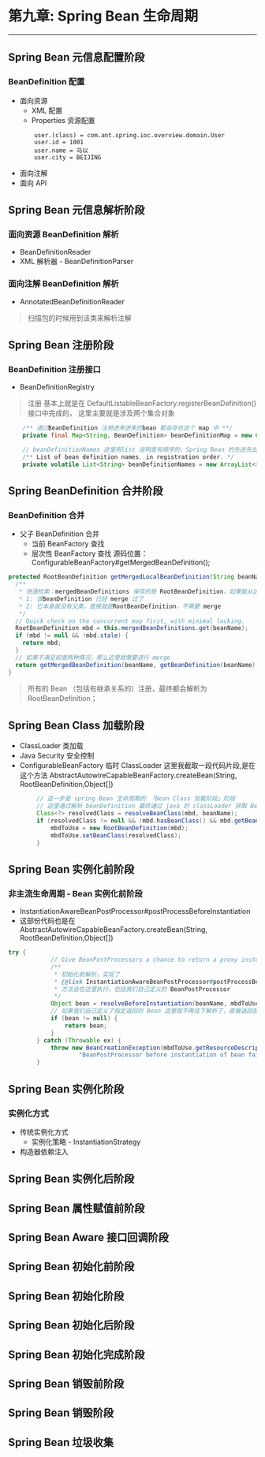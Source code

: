 # 第九章: Spring Bean 生命周期
--- 

## Spring Bean 元信息配置阶段
### BeanDefinition 配置
* 面向资源
    * XML 配置
    * Properties 资源配置
    ```properties
        user.(class) = com.ant.spring.ioc.overview.domain.User
        user.id = 1001
        user.name = 马以
        user.city = BEIJING
    ```
* 面向注解
* 面向 API

## Spring Bean 元信息解析阶段
### 面向资源 BeanDefinition 解析
* BeanDefinitionReader
* XML 解析器 - BeanDefinitionParser

### 面向注解 BeanDefinition 解析
* AnnotatedBeanDefinitionReader
> 扫描包的时候用到该类来解析注解

## Spring Bean 注册阶段
### BeanDefinition 注册接口
* BeanDefinitionRegistry
> 注册 基本上就是在 DefaultListableBeanFactory.registerBeanDefinition() 接口中完成的，
> 这里主要就是涉及两个集合对象
```java
    /** 通过BeanDefinition 注册进来进来的bean 都会存在这个 map 中 **/
    private final Map<String, BeanDefinition> beanDefinitionMap = new ConcurrentHashMap<>(256);

    // beanDefinitionNames 这里用list 说明是有顺序的，Spring Bean 的先进先出特性
    /** List of bean definition names, in registration order. */
    private volatile List<String> beanDefinitionNames = new ArrayList<>(256);
```
## Spring BeanDefinition 合并阶段
### BeanDefinition 合并
* 父子 BeanDefinition 合并
  * 当前 BeanFactory 查找
  * 层次性 BeanFactory 查找
源码位置：ConfigurableBeanFactory#getMergedBeanDefinition();
```java
protected RootBeanDefinition getMergedLocalBeanDefinition(String beanName) throws BeansException {
  /**
   * 快速检索：mergedBeanDefinitions 保存的是 RootBeanDefinition，如果能从这里获取到，那么说明两种情况
   * 1: 该BeanDefinition 已经 merge 过了
   * 2: 它本身就没有父类，直接就是RootBeanDefinition，不需要 merge
   */
  // Quick check on the concurrent map first, with minimal locking.
  RootBeanDefinition mbd = this.mergedBeanDefinitions.get(beanName);
  if (mbd != null && !mbd.stale) {
    return mbd;
  }
  // 如果不满足前面两种情况，那么这里就需要进行 merge
  return getMergedBeanDefinition(beanName, getBeanDefinition(beanName));
}
```
> 所有的 Bean （包括有继承关系的）注册，最终都会解析为 RootBeanDefinition；
## Spring Bean Class 加载阶段
* ClassLoader 类加载
* Java Security 安全控制
* ConfigurableBeanFactory 临时 ClassLoader
这里我截取一段代码片段,是在这个方法
AbstractAutowireCapableBeanFactory.createBean(String, RootBeanDefinition,Object[])
```java
        // 这一步是 spring Bean 生命周期的 「Bean Class 加载阶段」阶段
		// 这里通过解析 beanDefinition 最终通过 java 的 classLoader 获取 Bean 的 Class
		Class<?> resolvedClass = resolveBeanClass(mbd, beanName);
		if (resolvedClass != null && !mbd.hasBeanClass() && mbd.getBeanClassName() != null) {
			mbdToUse = new RootBeanDefinition(mbd);
			mbdToUse.setBeanClass(resolvedClass);
		}
```

## Spring Bean 实例化前阶段
### 非主流生命周期 - Bean 实例化前阶段
* InstantiationAwareBeanPostProcessor#postProcessBeforeInstantiation
* 这部份代码也是在 AbstractAutowireCapableBeanFactory.createBean(String, RootBeanDefinition,Object[])
```java
try {
			// Give BeanPostProcessors a chance to return a proxy instead of the target bean instance.
			/**
			 * 初始化前解析，实现了
			 * {@link InstantiationAwareBeanPostProcessor#postProcessBeforeInstantiation }
			 * 方法会在这里执行，包括我们自己定义的 BeanPostProcessor
			 */
			Object bean = resolveBeforeInstantiation(beanName, mbdToUse);
			// 如果我们自己定义了指定返回的 Bean 这里就不再往下解析了，直接返回我们自己定义的 Bean
			if (bean != null) {
				return bean;
			}
		} catch (Throwable ex) {
			throw new BeanCreationException(mbdToUse.getResourceDescription(), beanName,
					"BeanPostProcessor before instantiation of bean failed", ex);
		}
```

## Spring Bean 实例化阶段
### 实例化方式
* 传统实例化方式
  * 实例化策略 - InstantiationStrategy
* 构造器依赖注入

## Spring Bean 实例化后阶段

## Spring Bean 属性赋值前阶段

## Spring Bean Aware 接口回调阶段

## Spring Bean 初始化前阶段

## Spring Bean 初始化阶段

## Spring Bean 初始化后阶段

## Spring Bean 初始化完成阶段

## Spring Bean 销毁前阶段

## Spring Bean 销毁阶段

## Spring Bean 垃圾收集